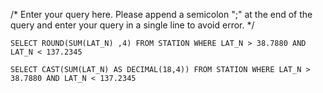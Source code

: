/*
Enter your query here.
Please append a semicolon ";" at the end of the query and enter your query in a single line to avoid error.
*/
```
SELECT ROUND(SUM(LAT_N) ,4) FROM STATION WHERE LAT_N > 38.7880 AND LAT_N < 137.2345

SELECT CAST(SUM(LAT_N) AS DECIMAL(18,4)) FROM STATION WHERE LAT_N > 38.7880 AND LAT_N < 137.2345
```
